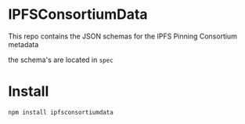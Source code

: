 # IPFSConsortiumData

This repo contains the JSON schemas for the IPFS Pinning Consortium metadata

the schema's are located in `spec`

# Install

`npm install ipfsconsortiumdata`


